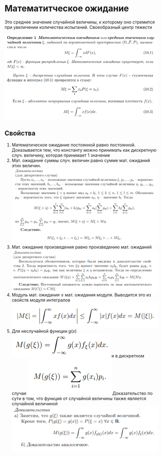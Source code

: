 # Математитческое ожидание 

Это среднее значение случайной величины, к которому оно стремится при увеличении количества испытаний. Своеобразный центр тяжести

![](./images/матОжид/матОжид.png)

## Свойства

1. Математическое ожидание постоянной равно постоянной. Доказывается тем, что константу можно принимать как дискретную случ. величину, которая принимает 1 значение 
2. Мат. ожидание суммы случ. величин равно сумме мат. ожиданий этих величин.
![](./images/матОжид/матОжидСвойств.png)
3. Мат. ожидание произведения равно произведению мат. ожиданий
![](./images/матОжид/матОжидСвойств_2.png)
4. Модуль мат. ожидания ≤ мат. ожидания модуля. Выводится это из свойств модуля интегралов
![](./images/матОжид/матОжидСвойств_3.png)
5. Для неслучайной функции $g(x)$
![](./images/матОжид/матОжидСвойств_4.png)
и в дискретном случае
![](./images/матОжид/матОжидСвойств_5.png)
Доказательство по сути в том, что функция от случайной величины также является случайной величиной
![](./images/матОжид/матОжидСвойств_6.png)

